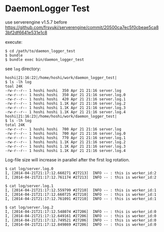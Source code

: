 DaemonLogger Test
=================

use serverengine v1.5.7 before https://github.com/frsyuki/serverengine/commit/20500ca7ec5f0cbeae5ca83bf2df6641e531e1c8

execute:

    $ cd /path/to/daemon_logger_test
    $ bundle
    $ bundle exec bin/daemon_logger_test

see `log` directory:

    hoshi|21:16:22|/home/hoshi/work/daemon_logger_test|
    $ ls -lh log
    toal 24K
    -rw-r--r-- 1 hoshi hoshi  350 Apr 21 21:16 server.log
    -rw-r--r-- 1 hoshi hoshi  350 Apr 21 21:16 server.log.0
    -rw-r--r-- 1 hoshi hoshi  420 Apr 21 21:16 server.log.1
    -rw-r--r-- 1 hoshi hoshi 1.1K Apr 21 21:16 server.log.2
    -rw-r--r-- 1 hoshi hoshi 1.1K Apr 21 21:16 server.log.3
    -rw-r--r-- 1 hoshi hoshi 1.1K Apr 21 21:16 server.log.4
    hoshi|21:16:23|/home/hoshi/work/daemon_logger_test|
    $ ls -lh log
    total 24K
    -rw-r--r-- 1 hoshi hoshi  700 Apr 21 21:16 server.log
    -rw-r--r-- 1 hoshi hoshi  700 Apr 21 21:16 server.log.0
    -rw-r--r-- 1 hoshi hoshi  770 Apr 21 21:16 server.log.1
    -rw-r--r-- 1 hoshi hoshi 1.1K Apr 21 21:16 server.log.2
    -rw-r--r-- 1 hoshi hoshi 1.1K Apr 21 21:16 server.log.3
    -rw-r--r-- 1 hoshi hoshi 1.1K Apr 21 21:16 server.log.4

Log-file size will increase in parallel after the first log rotation.

    $ cat log/server.log.0
    I, [2014-04-21T21:17:12.660271 #27213]  INFO -- : this is worker_id:2
    I, [2014-04-21T21:17:12.761174 #27213]  INFO -- : this is worker_id:2

    $ cat log/server.log.1
    I, [2014-04-21T21:17:12.559799 #27210]  INFO -- : this is worker_id:1
    I, [2014-04-21T21:17:12.660725 #27210]  INFO -- : this is worker_id:1
    I, [2014-04-21T21:17:12.761091 #27210]  INFO -- : this is worker_id:1

    $ cat log/server.log.2
    I, [2014-04-21T21:17:12.548074 #27206]  INFO -- : this is worker_id:0
    I, [2014-04-21T21:17:12.649161 #27206]  INFO -- : this is worker_id:0
    I, [2014-04-21T21:17:12.749521 #27206]  INFO -- : this is worker_id:0
    I, [2014-04-21T21:17:12.849869 #27206]  INFO -- : this is worker_id:0
